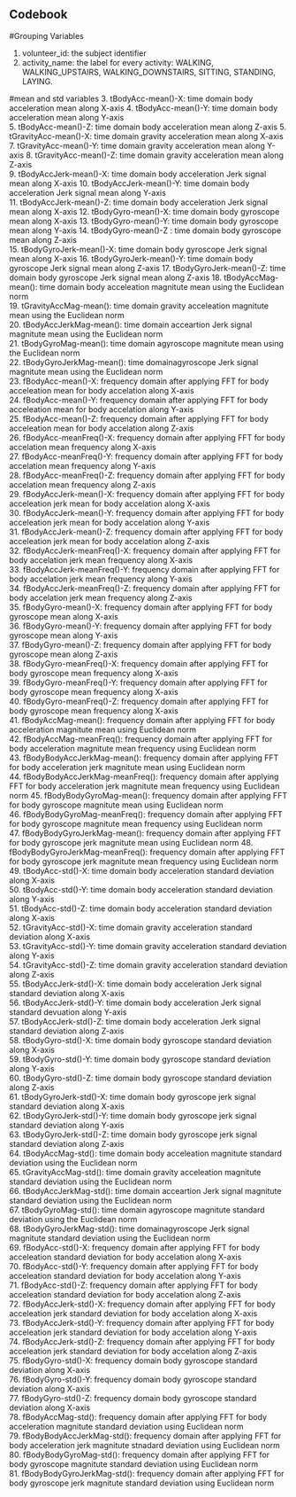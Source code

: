 ## Codebook

#Grouping Variables
1. volunteer_id: the subject identifier
2. activity_name: the label for every activity:
WALKING,
WALKING_UPSTAIRS,
WALKING_DOWNSTAIRS,
SITTING,
STANDING,
LAYING.

#mean and std variables
3. tBodyAcc-mean()-X: time domain body acceleration mean along X-axis
4. tBodyAcc-mean()-Y: time domain body acceleration mean along Y-axis             
5. tBodyAcc-mean()-Z: time domain body acceleration mean along Z-axis
5. tGravityAcc-mean()-X: time domain gravity acceleration mean along X-axis          
7. tGravityAcc-mean()-Y: time domain gravity acceleration mean along Y-axis
8. tGravityAcc-mean()-Z: time domain gravity acceleration mean along Z-axis        
9. tBodyAccJerk-mean()-X: time domain body acceleration Jerk signal mean along X-axis
10. tBodyAccJerk-mean()-Y: time domain body acceleration Jerk signal mean along Y-axis         
11. tBodyAccJerk-mean()-Z: time domain body acceleration Jerk signal mean along X-axis
12. tBodyGyro-mean()-X: time domain body gyroscope mean along X-axis
13. tBodyGyro-mean()-Y: time domain body gyroscope mean along Y-axis
14. tBodyGyro-mean()-Z : time domain body gyroscope mean along Z-axis           
15. tBodyGyroJerk-mean()-X: time domain body gyroscope Jerk signal mean along X-axis
16. tBodyGyroJerk-mean()-Y: time domain body gyroscope Jerk signal mean along Z-axis 
17. tBodyGyroJerk-mean()-Z: time domain body gyroscope Jerk signal mean along Z-axis 
18. tBodyAccMag-mean(): time domain body acceleation magnitute mean using the Euclidean norm       
19. tGravityAccMag-mean(): time domain gravity acceleation magnitute mean using the Euclidean norm   
20. tBodyAccJerkMag-mean(): time domain acceartion Jerk signal magnitute mean using the Euclidean norm          
21. tBodyGyroMag-mean(): time domain agyroscope magnitute mean using the Euclidean norm   
22. tBodyGyroJerkMag-mean(): time domainagyroscope Jerk signal magnitute mean using the Euclidean norm         
23. fBodyAcc-mean()-X: frequency domain after applying FFT for body acceleation mean for body accelation along X-axis    
24. fBodyAcc-mean()-Y: frequency domain after applying FFT for body acceleation mean for body accelation along Y-axis              
25. fBodyAcc-mean()-Z: frequency domain after applying FFT for body acceleation mean for body accelation along Z-axis           
26. fBodyAcc-meanFreq()-X: frequency domain after applying FFT for body accelation mean frequency along X-axis          
27. fBodyAcc-meanFreq()-Y: frequency domain after applying FFT for body accelation mean frequency along Y-axis       
28. fBodyAcc-meanFreq()-Z: frequency domain after applying FFT for body accelation mean frequency along Z-axis          
29. fBodyAccJerk-mean()-X: frequency domain after applying FFT for body acceleation jerk mean for body accelation along X-axis        
30. fBodyAccJerk-mean()-Y: frequency domain after applying FFT for body acceleation jerk mean for body accelation along Y-axis          
31. fBodyAccJerk-mean()-Z: frequency domain after applying FFT for body acceleation jerk mean for body accelation along Z-axis      
32. fBodyAccJerk-meanFreq()-X: frequency domain after applying FFT for body accelation jerk mean frequency along X-axis      
33. fBodyAccJerk-meanFreq()-Y: frequency domain after applying FFT for body accelation jerk mean frequency along Y-axis   
34. fBodyAccJerk-meanFreq()-Z: frequency domain after applying FFT for body accelation jerk mean frequency along Z-axis      
35. fBodyGyro-mean()-X: frequency domain after applying FFT for body gyroscope mean along X-axis           
36. fBodyGyro-mean()-Y: frequency domain after applying FFT for body gyroscope mean along Y-axis             
37. fBodyGyro-mean()-Z: frequency domain after applying FFT for body gyroscope mean along Z-axis           
38. fBodyGyro-meanFreq()-X: frequency domain after applying FFT for body gyroscope mean frequency along X-axis      
39. fBodyGyro-meanFreq()-Y: frequency domain after applying FFT for body gyroscope mean frequency along X-axis       
40. fBodyGyro-meanFreq()-Z: frequency domain after applying FFT for body gyroscope mean frequency along X-axis        
41. fBodyAccMag-mean(): frequency domain after applying FFT for body acceleration magnitute mean using Euclidean norm          
42. fBodyAccMag-meanFreq(): frequency domain after applying FFT for body acceleration magnitute mean frequency using Euclidean norm         
43. fBodyBodyAccJerkMag-mean(): frequency domain after applying FFT for body acceleration jerk magnitute mean using Euclidean norm  
44. fBodyBodyAccJerkMag-meanFreq(): frequency domain after applying FFT for body acceleration jerk magnitute mean frequency using Euclidean norm
45. fBodyBodyGyroMag-mean(): frequency domain after applying FFT for body gyroscope magnitute mean using Euclidean norm     
46. fBodyBodyGyroMag-meanFreq(): frequency domain after applying FFT for body gyroscope magnitute mean frequency using Euclidean norm    
47. fBodyBodyGyroJerkMag-mean(): frequency domain after applying FFT for body gyroscope jerk magnitute mean using Euclidean norm 
48. fBodyBodyGyroJerkMag-meanFreq(): frequency domain after applying FFT for body gyroscope jerk magnitute mean frequency using Euclidean norm
49. tBodyAcc-std()-X: time domain body acceleration standard deviation along X-axis          
50. tBodyAcc-std()-Y: time domain body acceleration standard deviation along Y-axis               
51. tBodyAcc-std()-Z: time domain body acceleration standard deviation along X-axis           
52. tGravityAcc-std()-X: time domain gravity acceleration standard deviation along X-axis            
53. tGravityAcc-std()-Y: time domain gravity acceleration standard deviation along Y-axis        
54. tGravityAcc-std()-Z: time domain gravity acceleration standard deviation along Z-axis            
55. tBodyAccJerk-std()-X: time domain body acceleration Jerk signal standard deviation along X-axis       
56. tBodyAccJerk-std()-Y: time domain body acceleration Jerk signal standard devuation along Y-axis           
57. tBodyAccJerk-std()-Z: time domain body acceleration Jerk signal standard deviation along Z-axis       
58. tBodyGyro-std()-X: time domain body gyroscope standard deviation along X-axis              
59. tBodyGyro-std()-Y: time domain body gyroscope standard deviation along Y-axis         
60. tBodyGyro-std()-Z: time domain body gyroscope standard deviation along Z-axis              
61. tBodyGyroJerk-std()-X: time domain body gyroscope jerk signal standard deviation along X-axis      
62. tBodyGyroJerk-std()-Y: time domain body gyroscope jerk signal standard deviation along Y-axis          
63. tBodyGyroJerk-std()-Z: time domain body gyroscope jerk signal standard deviation along Z-axis       
64. tBodyAccMag-std(): time domain body acceleation magnitute standard deviation using the Euclidean norm              
65. tGravityAccMag-std(): time domain gravity acceleation magnitute standard deviation using the Euclidean norm        
66. tBodyAccJerkMag-std(): time domain acceartion Jerk signal magnitute standard deviation using the Euclidean norm                    
67. tBodyGyroMag-std(): time domain agyroscope magnitute standard deviation using the Euclidean norm      
68. tBodyGyroJerkMag-std(): time domainagyroscope Jerk signal magnitute standard deviation using the Euclidean norm         
69. fBodyAcc-std()-X: frequency domain after applying FFT for body acceleation standard deviation for body accelation along X-axis        
70. fBodyAcc-std()-Y: frequency domain after applying FFT for body acceleation standard deviation for body accelation along Y-axis                
71. fBodyAcc-std()-Z: frequency domain after applying FFT for body acceleation standard deviation for body accelation along Z-axis           
72. fBodyAccJerk-std()-X: frequency domain after applying FFT for body acceleation jerk standard deviation for body accelation along X-axis           
73. fBodyAccJerk-std()-Y: frequency domain after applying FFT for body acceleation jerk standard deviation for body accelation along Y-axis        
74. fBodyAccJerk-std()-Z: frequency domain after applying FFT for body acceleation jerk standard deviation for body accelation along Z-axis           
75. fBodyGyro-std()-X: frequency domain body gyroscope standard deviation along X-axis            
76. fBodyGyro-std()-Y: frequency domain body gyroscope standard deviation along X-axis              
77. fBodyGyro-std()-Z: frequency domain body gyroscope standard deviation along X-axis             
78. fBodyAccMag-std(): frequency domain after applying FFT for body acceleration magnitute standard deviation using Euclidean norm                
79. fBodyBodyAccJerkMag-std(): frequency domain after applying FFT for body acceleration jerk magnitute stnadard deviation using Euclidean norm     
80. fBodyBodyGyroMag-std(): frequency domain after applying FFT for body gyroscope magnitute standard deviation using Euclidean norm         
81. fBodyBodyGyroJerkMag-std(): frequency domain after applying FFT for body gyroscope jerk magnitute standard deviation using Euclidean norm
